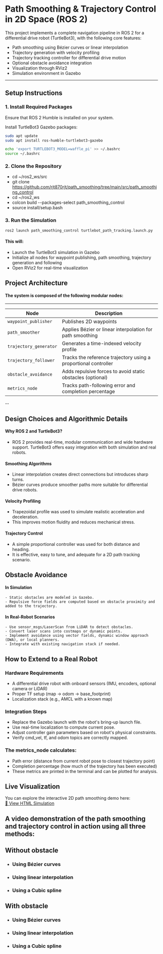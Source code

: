 # Path Smoothing & Trajectory Control in 2D Space (ROS 2)

This project implements a complete navigation pipeline in ROS 2 for a differential drive robot (TurtleBot3), with the following core features:

- Path smoothing using Bézier curves or linear interpolation
- Trajectory generation with velocity profiling
- Trajectory tracking controller for differential drive motion
- Optional obstacle avoidance integration
- Visualization through RViz2
- Simulation environment in Gazebo

---

## Setup Instructions

### 1. Install Required Packages

Ensure that ROS 2 Humble is installed on your system.

Install TurtleBot3 Gazebo packages:

```bash
sudo apt update
sudo apt install ros-humble-turtlebot3-gazebo
```

```bash
echo 'export TURTLEBOT3_MODEL=waffle_pi' >> ~/.bashrc
source ~/.bashrc
```
### 2. Clone the Repository
- cd ~/ros2_ws/src
- git clone <https://github.com/rjt870rjt/path_smoothing/tree/main/src/path_smoothing_control>
- cd ~/ros2_ws
- colcon build --packages-select path_smoothing_control
- source install/setup.bash

### 3. Run the Simulation
```bash
ros2 launch path_smoothing_control turtlebot_path_tracking.launch.py
```
#### This will:
- Launch the TurtleBot3 simulation in Gazebo
- Initialize all nodes for waypoint publishing, path smoothing, trajectory generation and following
- Open RViz2 for real-time visualization    

## Project Architecture
#### The system is composed of the following modular nodes:
----
| Node                   | Description                                                     |
| ---------------------- | --------------------------------------------------------------- |
| `waypoint_publisher`   | Publishes 2D waypoints                                          |
| `path_smoother`        | Applies Bézier or linear interpolation for path smoothing       |
| `trajectory_generator` | Generates a time-indexed velocity profile                       |
| `trajectory_follower`  | Tracks the reference trajectory using a proportional controller |
| `obstacle_avoidance`   | Adds repulsive forces to avoid static obstacles (optional)      |
| `metrics_node`         | Tracks path-following error and completion percentage           |
--

## Design Choices and Algorithmic Details
#### Why ROS 2 and TurtleBot3?

- ROS 2 provides real-time, modular communication and wide hardware support. TurtleBot3 offers easy integration with both simulation and real robots.
#### Smoothing Algorithms

- Linear interpolation creates direct connections but introduces sharp turns.
- Bézier curves produce smoother paths more suitable for differential drive robots.

#### Velocity Profiling
- Trapezoidal profile was used to simulate realistic acceleration and deceleration.
- This improves motion fluidity and reduces mechanical stress.

#### Trajectory Control
- A simple proportional controller was used for both distance and heading.
- It is effective, easy to tune, and adequate for a 2D path tracking scenario.

## Obstacle Avoidance
#### In Simulation
    - Static obstacles are modeled in Gazebo.
    - Repulsive force fields are computed based on obstacle proximity and added to the trajectory.
#### In Real-Robot Scenarios
    - Use sensor_msgs/LaserScan from LiDAR to detect obstacles.
    - Convert laser scans into costmaps or dynamic points.
    - Implement avoidance using vector fields, dynamic window approach (DWA), or local planners.
    - Integrate with existing navigation stack if needed.

## How to Extend to a Real Robot
### Hardware Requirements

- A differential drive robot with onboard sensors (IMU, encoders, optional camera or LiDAR)
- Proper TF setup (map -> odom -> base_footprint)
- Localization stack (e.g., AMCL with a known map)

### Integration Steps
- Replace the Gazebo launch with the robot's bring-up launch file.
- Use real-time localization to compute current pose.
- Adjust controller gain parameters based on robot's physical constraints.
- Verify cmd_vel, tf, and odom topics are correctly mapped.

### The metrics_node calculates:
- Path error (distance from current robot pose to closest trajectory point)
- Completion percentage (how much of the trajectory has been executed)
- These metrics are printed in the terminal and can be plotted for analysis.

## Live Visualization

You can explore the interactive 2D path smoothing demo here:  
[🔗 View HTML Simulation](https://rjt870rjt.github.io/web_interface/)

## A video demonstration of the path smoothing and trajectory control in action using all three methods:

## Without obstacle
- ### Using Bézier curves


- ### Using linear interpolation


- ### Using a Cubic spline

## With obstacle
- ### Using Bézier curves


- ### Using linear interpolation


- ### Using a Cubic spline
